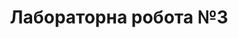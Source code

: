 ---
title: "Лабораторна робота №3"
topic: "Блочна верстка макету сайту за допомогою HTML і CSS"
fileLink: "labs/lab-3/ІС12-Снігур-Павло-Лаб3-Вар103.docx"
routeLink: "/lab-3"
---
